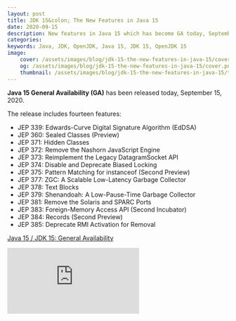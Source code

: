 ```yaml
---
layout: post
title: JDK 15&colon; The New Features in Java 15
date: 2020-09-15
description: New features in Java 15 which has become GA today, September 15, 2020.
categories:
keywords: Java, JDK, OpenJDK, Java 15, JDK 15, OpenJDK 15
image:
    cover: /assets/images/blog/jdk-15-the-new-features-in-java-15/cover.png
    og: /assets/images/blog/jdk-15-the-new-features-in-java-15/cover.png
    thumbnail: /assets/images/blog/jdk-15-the-new-features-in-java-15/thumbnail.png
---
```


**Java 15 General Availability (GA)** has been released today, September 15, 2020.

The release includes fourteen features:

- JEP 339: Edwards-Curve Digital Signature Algorithm (EdDSA)
- JEP 360: Sealed Classes (Preview)
- JEP 371: Hidden Classes
- JEP 372: Remove the Nashorn JavaScript Engine
- JEP 373: Reimplement the Legacy DatagramSocket API
- JEP 374: Disable and Deprecate Biased Locking
- JEP 375: Pattern Matching for instanceof (Second Preview)
- JEP 377: ZGC: A Scalable Low-Latency Garbage Collector
- JEP 378: Text Blocks
- JEP 379: Shenandoah: A Low-Pause-Time Garbage Collector
- JEP 381: Remove the Solaris and SPARC Ports
- JEP 383: Foreign-Memory Access API (Second Incubator)
- JEP 384: Records (Second Preview)
- JEP 385: Deprecate RMI Activation for Removal

[Java 15 / JDK 15: General Availability](https://mail.openjdk.java.net/pipermail/announce/2020-September/000291.html)

<div class="embed-responsive embed-responsive-16by9">
  <iframe class="embed-responsive-item" title="JDK 15: The New Features in Java 15" src="https://www.youtube.com/embed/QLjwyi14a88" frameborder="0" allowfullscreen></iframe>
</div>